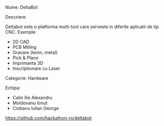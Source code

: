Nume: DeltaBot

Descriere: 

Deltabot este o platforma multi-tool care serveste in diferite aplicatii de tip CNC.
Exemple:
- 2D CAD
- PCB Milling
- Gravare (lemn, metal)
- Pick & Place
- Imprimanta 3D
- Inscriptionare cu Laser


Categorie: Hardware

Echipa:
 - Calin Ilie Alexandru
 - Moldovanu Ionut
 - Ciobanu Iulian George

https://github.com/hackathon-ro/deltabot
